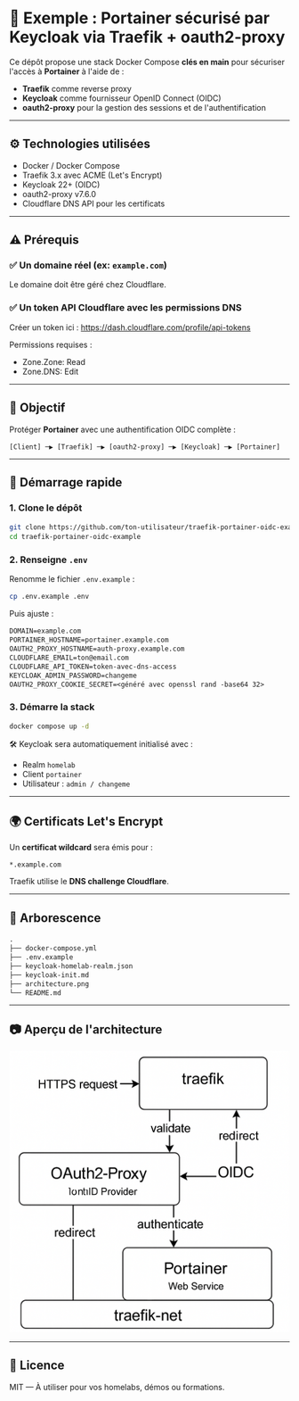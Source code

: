 # 🔐 Exemple : Portainer sécurisé par Keycloak via Traefik + oauth2-proxy

Ce dépôt propose une stack Docker Compose **clés en main** pour sécuriser l'accès à **Portainer** à l'aide de :

- **Traefik** comme reverse proxy
- **Keycloak** comme fournisseur OpenID Connect (OIDC)
- **oauth2-proxy** pour la gestion des sessions et de l'authentification

---

## ⚙️ Technologies utilisées

- Docker / Docker Compose
- Traefik 3.x avec ACME (Let's Encrypt)
- Keycloak 22+ (OIDC)
- oauth2-proxy v7.6.0
- Cloudflare DNS API pour les certificats

---

## ⚠️ Prérequis

### ✅ Un domaine réel (ex: `example.com`)

Le domaine doit être géré chez Cloudflare.

### ✅ Un token API Cloudflare avec les permissions DNS

Créer un token ici : https://dash.cloudflare.com/profile/api-tokens

Permissions requises :
- Zone.Zone: Read
- Zone.DNS: Edit

---

## 🔐 Objectif

Protéger **Portainer** avec une authentification OIDC complète :

```
[Client] ─▶ [Traefik] ─▶ [oauth2-proxy] ─▶ [Keycloak] ─▶ [Portainer]
```

---

## 🚀 Démarrage rapide

### 1. Clone le dépôt

```bash
git clone https://github.com/ton-utilisateur/traefik-portainer-oidc-example.git
cd traefik-portainer-oidc-example
```

### 2. Renseigne `.env`

Renomme le fichier `.env.example` :

```bash
cp .env.example .env
```

Puis ajuste :
```env
DOMAIN=example.com
PORTAINER_HOSTNAME=portainer.example.com
OAUTH2_PROXY_HOSTNAME=auth-proxy.example.com
CLOUDFLARE_EMAIL=ton@email.com
CLOUDFLARE_API_TOKEN=token-avec-dns-access
KEYCLOAK_ADMIN_PASSWORD=changeme
OAUTH2_PROXY_COOKIE_SECRET=<généré avec openssl rand -base64 32>
```

### 3. Démarre la stack

```bash
docker compose up -d
```

🛠️ Keycloak sera automatiquement initialisé avec :
- Realm `homelab`
- Client `portainer`
- Utilisateur : `admin / changeme`

---

## 🌍 Certificats Let's Encrypt

Un **certificat wildcard** sera émis pour :

```
*.example.com
```

Traefik utilise le **DNS challenge Cloudflare**.

---

## 📂 Arborescence

```
.
├── docker-compose.yml
├── .env.example
├── keycloak-homelab-realm.json
├── keycloak-init.md
├── architecture.png
└── README.md
```

---

## 📷 Aperçu de l'architecture

![Architecture](./architecture.png)

---

## 📜 Licence

MIT — À utiliser pour vos homelabs, démos ou formations.
